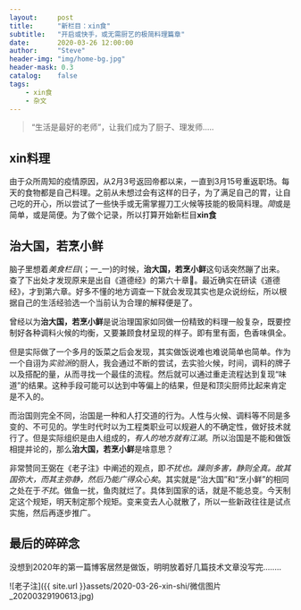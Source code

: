 ```yaml
---
layout:     post
title:      "新栏目：xin食"
subtitle:   "开启或快手，或无需厨艺的极简料理篇章"
date:       2020-03-26 12:00:00
author:     "Steve"
header-img: "img/home-bg.jpg"
header-mask: 0.3
catalog:    false
tags:
    - xin食
    - 杂文
---
```



> “生活是最好的老师”，让我们成为了厨子、理发师.....


## xin料理

由于众所周知的疫情原因，从2月3号返回帝都以来，一直到3月15号重返职场。每天的食物都是自己料理。之前从未想过会有这样的日子，为了满足自己的胃，让自己吃的开心，所以尝试了一些快手或无需掌握刀工火候等技能的极简料理。*简*或是简单，或是简便。为了做个记录，所以打算开始新栏目**xin食**

## 治大国，若烹小鲜

脑子里想着*美食栏目*(；一_一)的时候，**治大国，若烹小鲜**这句话突然蹦了出来。查了下出处才发现原来是出自《道德经》的第六十章🤔。最近确实在研读《道德经》，才到第六章。好多不懂的地方调查一下就会发现其实也是众说纷纭，所以根据自己的生活经验选一个当前认为合理的解释便是了。

曾经以为**治大国，若烹小鲜**是说治理国家如同做一份精致的料理一般复杂，既要控制好各种调料火候的均衡，又要兼顾食材呈现的样子。即有里有面，色香味俱全。

但是实际做了一个多月的饭菜之后会发现，其实做饭说难也难说简单也简单。作为一个自诩为*实验派*的厨人，我会通过不断的尝试，去实验火候，时间，调料的牌子以及搭配的量，从而寻找一个最佳的流程。然后就可以通过重走流程达到复现“味道”的结果。这种手段可能可以达到中等偏上的结果，但是和顶尖厨师比起来肯定是不入的。

而治国则完全不同，治国是一种和人打交道的行为。人性与火候、调料等不同是多变的、不可见的。学生时代时以为工程类职业可以规避人的不确定性，做好技术就行了。但是实际组织是由人组成的，*有人的地方就有江湖*。所以治国是不能和做饭相提并论的，那么**治大国，若烹小鲜**是啥意思？

非常赞同王弼在《老子注》中阐述的观点，即*不扰也。躁则多害，静则全真。故其国弥大，而其主弥静，然后乃能广得众心矣*。其实就是“治大国”和“烹小鲜”的相同之处在于*不扰*。做鱼一扰，鱼肉就烂了。具体到国家的话，就是不能总变。今天制定这个规矩，明天制定那个规矩。变来变去人心就散了，所以一些新政往往是试点实施，然后再逐步推广。

## 最后的碎碎念

没想到2020年的第一篇博客居然是做饭，明明放着好几篇技术文章没写完........

![老子注]({{ site.url }}assets/2020-03-26-xin-shi/微信图片_20200329190613.jpg)
